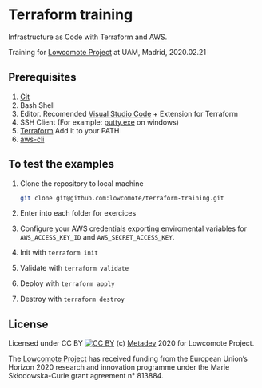 # Terraform training

Infrastructure as Code with Terraform and AWS.

Training for [Lowcomote Project](https://www.lowcomote.eu) at UAM, Madrid, 2020.02.21

## Prerequisites

1. [Git](https://git-scm.com/downloads)
2. Bash Shell
3. Editor. Recomended [Visual Studio Code](https://code.visualstudio.com) + Extension for Terraform
4. SSH Client (For example: [putty.exe](https://www.putty.org/) on windows)
5. [Terraform](https://www.terraform.io/) Add it to your PATH
6. [aws-cli](https://aws.amazon.com/cli/)

## To test the examples

1. Clone the repository to local machine

    ```bash
    git clone git@github.com:lowcomote/terraform-training.git
    ```

2. Enter into each folder for exercices

3. Configure your AWS credentials exporting enviromental variables for `AWS_ACCESS_KEY_ID` and `AWS_SECRET_ACCESS_KEY`.

4. Init with `terraform init`

5. Validate with `terraform validate`

6. Deploy with `terraform apply`

7. Destroy with `terraform destroy`

## License

Licensed under CC BY [![CC BY](https://i.creativecommons.org/l/by/4.0/80x15.png)](http://creativecommons.org/licenses/by/4.0/)
(c) [Metadev](https://metadev.pro) 2020 for Lowcomote Project.

The [Lowcomote Project](https://www.lowcomote.eu) has received funding from the European Union’s Horizon 2020 research and innovation programme under the Marie Skłodowska-Curie grant agreement n° 813884.
